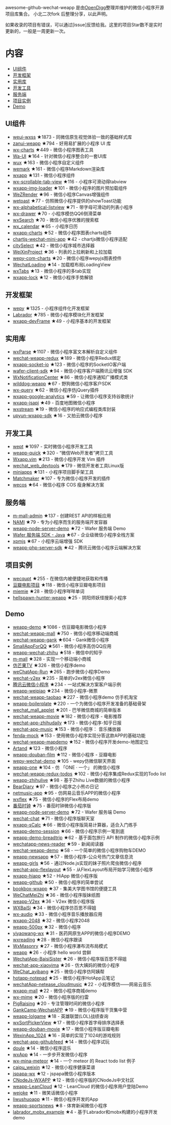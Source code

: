 awesome-github-wechat-weapp 是由[OpenDigg](http://www.opendigg.com/)整理并维护的微信小程序开源项目库集合。
小北二次fork 后整理分享，以此声明。

如果收录的项目有错误，可以通过[issue]反馈给我。这里的项目Star数不是实时更新的，一般是一周更新一次。 

# 内容 

- [UI组件](#UI组件) 
- [开发框架](#开发框架) 
- [实用库](#实用库) 
- [开发工具](#开发工具) 
- [服务端](#服务端) 
- [项目实例](#项目实例) 
- [Demo](#Demo) 

## UI组件 

- [weui-wxss](https://github.com/weui/weui-wxss) ★1873 - 同微信原生视觉体验一致的基础样式库 
- [zanui-weapp](https://github.com/youzan/zanui-weapp) ★794 - 好用易扩展的小程序 UI 库 
- [wx-charts](https://github.com/xiaolin3303/wx-charts) ★449 - 微信小程序图表工具 
- [Wa-UI](https://github.com/liujians/Wa-UI) ★164 - 针对微信小程序整合的一套UI库 
- [wux](https://github.com/skyvow/wux) ★163 - 微信小程序自定义组件 
- [wemark](https://github.com/TooBug/wemark) ★161 - 微信小程序Markdown渲染库 
- [wxapp](https://github.com/youzouzou/wxapp) ★131 - 微信小程序组件 
- [wx-scrollable-tab-view](https://github.com/zhongjie-chen/wx-scrollable-tab-view) ★116 - 小程序可滑动得tabview 
- [wxapp-img-loader](https://github.com/o2team/wxapp-img-loader) ★101 - 微信小程序的图片预加载组件 
- [WeZRender](https://github.com/guyoung/WeZRender) ★96 - 微信小程序Canvas增强组件 
- [wetoast](https://github.com/kiinlam/wetoast) ★77 - 仿照微信小程序提供的showToast功能 
- [wx-alphabetical-listview](https://github.com/zhongjie-chen/wx-alphabetical-listview) ★71 - 带字母可滑动的列表小程序 
- [wx-drawer](https://github.com/zhongjie-chen/wx-drawer) ★70 - 小程序模仿QQ6侧滑菜单 
- [wxSearch](https://github.com/icindy/wxSearch) ★70 - 微信小程序优雅的搜索框 
- [wx_calendar](https://github.com/treadpit/wx_calendar) ★65 - 小程序日历 
- [wxapp-charts](https://github.com/hawx1993/wxapp-charts) ★52 - 微信小程序图表charts组件 
- [chartjs-wechat-mini-app](https://github.com/xiabingwu/chartjs-wechat-mini-app) ★42 - chartjs微信小程序适配 
- [citySelect](https://github.com/chenjinxinlove/citySelect) ★42 - 微信小程序城市选择器 
- [WeiXinProject](https://github.com/lidong1665/WeiXinProject) ★36 - 列表的上拉刷新和上拉加载 
- [wepy-com-charts](https://github.com/CalvinHong/wepy-com-charts) ★20 - 微信小程序wepyjs图表控件 
- [WechatLoading](https://github.com/qq273681448/WechatLoading) ★14 - 加载框布局LoadingView 
- [wxTabs](https://github.com/hss01248/wxTabs) ★13 - 微信小程序的多tab实现 
- [wxapp-lock](https://github.com/demi520/wxapp-lock) ★12 - 微信小程序手势解锁 

## 开发框架 

- [wepy](https://github.com/wepyjs/wepy) ★1325 - 小程序组件化开发框架 
- [Labrador](https://github.com/maichong/labrador) ★785 - 微信小程序模块化开发框架 
- [wxapp-devFrame](https://github.com/hss01248/wxapp-devFrame) ★49 - 小程序基本的开发框架 

## 实用库 

- [wxParse](https://github.com/icindy/wxParse) ★1107 - 微信小程序富文本解析自定义组件 
- [wechat-weapp-redux](https://github.com/charleyw/wechat-weapp-redux) ★189 - 微信小程序Redux绑定 
- [wxapp-socket-io](https://github.com/fanweixiao/wxapp-socket-io) ★123 - 微信小程序的SocketIO客户端 
- [wafer-client-sdk](https://github.com/tencentyun/weapp-client-sdk) ★94 - 微信小程序客户端腾讯云增强 SDK 
- [WxNotificationCenter](https://github.com/icindy/WxNotificationCenter) ★86 - 微信小程序通知广播模式类 
- [wilddog-weapp](https://github.com/WildDogTeam/wilddog-weapp) ★67 - 野狗微信小程序客户SDK 
- [wx-query](https://github.com/stephenml/wx-query) ★62 - 微信小程序仿jQuery插件 
- [wxapp-google-analytics](https://github.com/rchunping/wxapp-google-analytics) ★59 - 让微信小程序支持谷歌统计 
- [wxapp-jsapi](https://github.com/baidumapapi/wxapp-jsapi) ★49 - 百度地图微信小程序 
- [wxstream](https://github.com/wpcfan/wxstream) ★19 - 微信小程序的响应式编程类库封装 
- [upyun-wxapp-sdk](https://github.com/upyun/upyun-wxapp-sdk) ★16 - 又拍云微信小程序 

## 开发工具 

- [wept](https://github.com/chemzqm/wept) ★1097 - 实时微信小程序开发工具 
- [weapp-quick](https://github.com/phodal/weapp-quick) ★320 - “微信Web开发者”拷贝工具 
- [Wxapp.vim](https://github.com/chemzqm/wxapp.vim) ★213 - 微信小程序开发 Vim 插件 
- [wechat_web_devtools](https://github.com/yuan1994/wechat_web_devtools) ★179 - 微信开发者工具Linux版 
- [miniapps](https://github.com/DDFE/miniapps) ★131 - 小程序项目脚手架工具 
- [Matchmaker](https://github.com/lypeer/Matchmaker) ★107 - 专为微信小程序开发的插件 
- [wecos](https://github.com/tencentyun/wecos) ★64 - 微信小程序 COS 瘦身解决方案 

## 服务端 

- [m-mall-admin](https://github.com/skyvow/m-mall-admin) ★137 - 创建REST API的样板应用 
- [NAMI](https://github.com/wodenwang/nami) ★79 - 专为小程序而生的服务端开发容器 
- [weapp-node-server-demo](https://github.com/tencentyun/weapp-node-server-demo) ★72 - Wafer 服务端 Demo 
- [Wafer 服务端 SDK - Java](https://github.com/tencentyun/weapp-java-server-sdk) ★67 - 企业级微信小程序全栈方案 
- [xpmjs](https://github.com/XpmJS/xpmjs) ★67 - 小程序云端增强 SDK 
- [weapp-php-server-sdk](https://github.com/tencentyun/weapp-php-server-sdk) ★42 - 腾讯云微信小程序云端解决方案 

## 项目实例 

- [wecqupt](https://github.com/lanshan-studio/wecqupt) ★255 - 在微信内被便捷地获取和传播 
- [豆瓣电影项目](https://github.com/songhaoreact/豆瓣电影项目) ★118 - 微信小程序豆瓣电影项目 
- [miemie](https://github.com/airingursb/miemie) ★28 - 微信小程序咩咩单词 
- [hellspawn-hunter-weapp](https://github.com/bluedazzle/hellspawn-hunter-weapp) ★25 - 阴阳师妖怪搜索小程序 

## Demo 

- [weapp-demo](https://github.com/zce/weapp-demo) ★1086 - 仿豆瓣电影微信小程序 
- [wechat-weapp-mall](https://github.com/liuxuanqiang/wechat-weapp-mall) ★750 - 微信小程序移动端商城 
- [wechat-weapp-gank](https://github.com/lypeer/wechat-weapp-gank) ★604 - Gank微信小程序 
- [SmallAppForQQ](https://github.com/xiehui999/SmallAppForQQ) ★561 - 微信小程序高仿QQ应用 
- [weapp-wechat-zhihu](https://github.com/RebeccaHanjw/weapp-wechat-zhihu) ★518 - 微信中的知乎 
- [m-mall](https://github.com/skyvow/m-mall) ★328 - 实现一个移动端小商城 
- [仿芒果TV](https://github.com/web-Marker/wechat-Development) ★326 - 微信小程序demo 
- [weChatApp-Run](https://github.com/alanwangmodify/weChatApp-Run) ★265 - 跑步微信小程序Demo 
- [wechat-v2ex](https://github.com/jectychen/wechat-v2ex) ★235 - 简单的v2ex微信小程序 
- [腾讯云微信小程序](https://github.com/tencentyun/weapp-client-demo) ★234 - 一站式解决方案客户端示例 
- [weapp-weipiao](https://github.com/wangmingjob/weapp-weipiao) ★234 - 微信小程序-微票 
- [wechat-weapp-taobao](https://github.com/ChangQing666/wechat-weapp-taobao) ★227 - 微信小程序demo 仿手机淘宝 
- [weapp-boilerplate](https://github.com/zce/weapp-boilerplate) ★220 - 一个为微信小程序开发准备的基础骨架 
- [wechat_mall_applet](https://github.com/bayetech/wechat_mall_applet) ★201 - 巴爷微信商城的简单版本 
- [wechat-weapp-movie](https://github.com/yesifeng/wechat-weapp-movie) ★182 - 微信小程序 - 电影推荐 
- [wechat-app-zhihudaily](https://github.com/myronliu347/wechat-app-zhihudaily) ★173 - 微信小程序-知乎日报 
- [wechat-app-music](https://github.com/eyasliu/wechat-app-music) ★153 - 微信小程序： 音乐播放器 
- [fenda-mock](https://github.com/davedavehong/fenda-mock) ★153 - 使用微信小程序实现分答这款APP的基础功能 
- [wechat-weapp-mapdemo](https://github.com/giscafer/wechat-weapp-mapdemo) ★152 - 微信小程序开发demo-地图定位 
- [Artand](https://github.com/SuperKieran/weapp-artand) ★123 - 微信小程序 
- [weapp-douban-film](https://github.com/hingsir/weapp-douban-film) ★112 - 微信小程序 - 豆瓣电影 
- [wepy-wechat-demo](https://github.com/wepyjs/wepy-wechat-demo) ★105 - wepy仿微信聊天界面 
- [weapp-one](https://github.com/ahonn/weapp-one) ★104 - 仿 「ONE · 一个」 的微信小程序 
- [wechat-weapp-redux-todos](https://github.com/charleyw/wechat-weapp-redux-todos) ★102 - 微信小程序集成Redux实现的Todo list 
- [weapp-zhihulive](https://github.com/dongweiming/weapp-zhihulive) ★98 - 基于Zhihu Live数据的微信小程序 
- [BearDiary](https://github.com/harveyqing/BearDiary) ★97 - 微信小程序之小熊の日记 
- [netmusic-app](https://github.com/sqaiyan/netmusic-app) ★95 - 仿网易云音乐APP的微信小程序 
- [wxflex](https://github.com/icindy/wxflex) ★75 - 微信小程序的Flex布局demo 
- [番茄时钟](https://github.com/kraaas/timer) ★75 - 番茄时钟微信小程序版 
- [weapp-node-server-demo](https://github.com/tencentyun/weapp-node-server-demo) ★72 - Wafer 服务端 Demo 
- [wechat-chat](https://github.com/ericzyh/wechat-chat) ★71 - 微信小程序版聊天室 
- [wxapp-sCalc](https://github.com/dunizb/wxapp-sCalc) ★66 - 微信小程序版简易计算器，适合入门练手 
- [weapp-demo-session](https://github.com/CFETeam/weapp-demo-session) ★66 - 微信小程序示例一笔到底 
- [weapp-demo-breadtrip](https://github.com/romoo/weapp-demo-breadtrip) ★62 - 基于面包旅行 API 制作的微信小程序示例 
- [wechatapp-news-reader](https://github.com/vace/wechatapp-news-reader) ★59 - 新闻阅读器 
- [wechat-weapp-demo](https://github.com/SeptemberMaples/wechat-weapp-demo) ★58 - 一个简单的微信小程序购物车DEMO 
- [weapp-newsapp](https://github.com/hijiangtao/weapp-newsapp) ★57 - 微信小程序-公众号热门文章信息流 
- [weapp-girls](https://github.com/litt1e-p/weapp-girls) ★56 - 通过Node.js实现的妹子照片爬虫微信小程序 
- [wechat-app-flexlayout](https://github.com/hardog/wechat-app-flexlayout) ★55 - 从FlexLayout布局开始学习微信小程序 
- [wxapp-hiapp](https://github.com/BelinChung/wxapp-hiapp) ★52 - HiApp 微信小程序版 
- [weapp-github](https://github.com/zhengxiaowai/weapp-github) ★50 - 微信小程序的简单尝试 
- [bookbox-wxapp](https://github.com/ToadWoo/bookbox-wxapp) ★37 - 集美大学图书馆的便捷工具 
- [WeChatMeiZhi](https://github.com/brucevanfdm/WeChatMeiZhi) ★36 - 微信小程序版妹纸图 
- [weapp-V2ex](https://github.com/bestony/weapp-V2ex) ★36 - V2ex 微信小程序版 
- [WXBaiSi](https://github.com/SureZhangHW/WXBaiSi) ★34 - 微信小程序仿百思不得姐 
- [wx-audio](https://github.com/xingbofeng/wx-audio) ★33 - 微信小程序音乐播放器应用 
- [wxapp-2048](https://github.com/natee/wxapp-2048) ★32 - 微信小程序2048 
- [weapp-500px](https://github.com/fluency03/weapp-500px) ★32 - 微信小程序 
- [yiyaowang-wx](https://github.com/jiabinxu/yiyaowang-wx) ★31 - 医药网原生APP的微信小程序DEMO 
- [wxreading](https://github.com/gxmzjxk/wxreading) ★28 - 微信小程序跟读 
- [WxMasonry](https://github.com/icindy/WxMasonry) ★27 - 微信小程序瀑布流布局模式 
- [weapp](https://github.com/kunkun12/weapp) ★26 - 小程序 hello world 尝鲜 
- [WechatApp-BaisiSister](https://github.com/Symous/WechatApp-BaisiSister) ★26 - 微信小程序版百思不得姐 
- [wechat-app-xiaoyima](https://github.com/iamjs1/wechat-app-xiaoyima) ★26 - 仿大姨妈的微信小程序 
- [WeChat_ayibang](https://github.com/Sukura7/WeChat_ayibang) ★25 - 微信小程序仿阿姨帮 
- [hotapp-notepad](https://github.com/hotapp888/hotapp-notepad) ★25 - 微信小程序HotApp云笔记 
- [wechatApp-netease_cloudmusic](https://github.com/MengZhaoFly/wechatApp-netease_cloudmusic) ★22 - 小程序模仿——网易云音乐 
- [wxapp-mall](https://github.com/lin-xin/wxapp-mall) ★22 - 微信小程序商城demo 
- [wx-mime](https://github.com/jsongo/wx-mime) ★20 - 微信小程序版的扫雷 
- [PigRaising](https://github.com/SeaHub/PigRaising) ★20 - 专注管理时间的微信小程序 
- [GankCamp-WechatAPP](https://github.com/iwgang/GankCamp-WechatAPP) ★19 - 微信小程序版干货集中营 
- [weapp-lolgame](https://github.com/xiaowenxia/weapp-lolgame) ★18 - 英雄联盟(LOL)战绩查询 
- [wxSortPickerView](https://github.com/icindy/wxSortPickerView) ★17 - 微信小程序首字母排序选择表 
- [weapp-douban-movie](https://github.com/David-Guo/weapp-douban-movie) ★17 - 微信小程序版豆瓣电影 
- [WexinApp_1024](https://github.com/RedLove/WexinApp_1024) ★16 - 简单的实现了1024的游戏规则 
- [wechat-app-githubfeed](https://github.com/uniquexiaobai/wechat-app-githubfeed) ★14 - 微信小程序试玩 
- [doule](https://github.com/mkxiansheng/doule) ★14 - 微信小程序逗乐 
- [wxApp](https://github.com/Gavin-YYC/wxApp) ★14 - 一步步开发微信小程序 
- [wx-mina-meteor](https://github.com/leijing7/wx-mina-meteor) ★14 - 一个 meteor 的 React todo list 例子 
- [caipu_weixin](https://github.com/bestTao/caipu_weixin) ★12 - 微信小程序健康菜谱 
- [jspapa-wx](https://github.com/biggerV/jspapa-wx) ★12 - jspapa微信小程序版本 
- [CNodeJs-WXAPP](https://github.com/Shaman05/CNodeJs-WXAPP) ★12 - 微信小程序版的CNodeJs中文社区 
- [weapp-LeanCloud](https://github.com/bestony/weapp-LeanCloud) ★12 - LeanCloud 的微信小程序用户登陆Demo 
- [wejoke](https://github.com/zszdevelop/wejoke) ★11 - 微笑话微信小程序 
- [liwushuoapp](https://github.com/chongbenben/liwushuoapp) ★11 - 微信小程序开发的App 
- [weapp-sportsnews](https://github.com/havenxie/weapp-sportsnews) ★8 - 体育新闻微信小程序 
- [labrador_mobx_example](https://github.com/spacedragon/labrador_mobx_example) ★4 - 基于Labrador和mobx构建的小程序开发demo 

